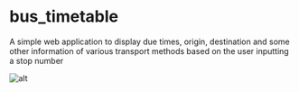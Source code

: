 # bus_timetable

A simple web application to display due times, origin, destination and some other information of various transport methods based on the user inputting a stop number

![alt](https://user-images.githubusercontent.com/10978004/27356416-44dde4fe-5606-11e7-87a4-07df25aad6da.PNG)
